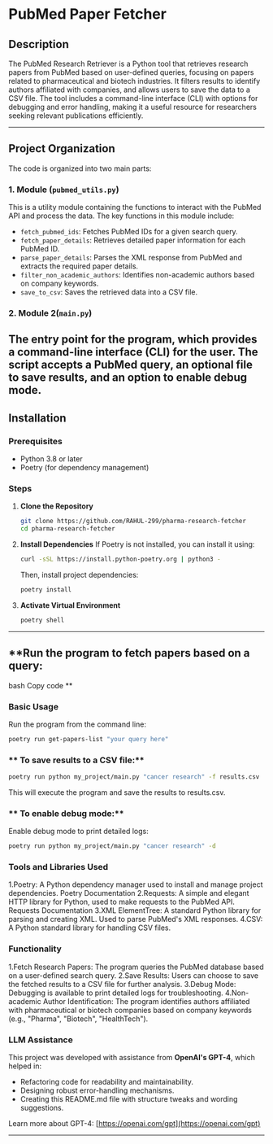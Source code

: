 # **PubMed Paper Fetcher**

## **Description**
The PubMed Research Retriever is a Python tool that retrieves research papers from PubMed based on user-defined queries, focusing on papers related to pharmaceutical and biotech industries. It filters results to identify authors affiliated with companies, and allows users to save the data to a CSV file. The tool includes a command-line interface (CLI) with options for debugging and error handling, making it a useful resource for researchers seeking relevant publications efficiently.

---

## **Project Organization**
The code is organized into two main parts:
### **1. Module (`pubmed_utils.py`)**
This is a utility module containing the functions to interact with the PubMed API and process the data. The key functions in this module include:
   - `fetch_pubmed_ids`: Fetches PubMed IDs for a given search query.
   - `fetch_paper_details`: Retrieves detailed paper information for each PubMed ID.
   - `parse_paper_details`: Parses the XML response from PubMed and extracts the required paper details.
   - `filter_non_academic_authors`: Identifies non-academic authors based on company keywords.
   - `save_to_csv`: Saves the retrieved data into a CSV file.


### **2. Module 2(`main.py`)**
The entry point for the program, which provides a command-line interface (CLI) for the user. The script accepts a PubMed query, an optional file to save results, and an option to enable debug mode.
---

## **Installation**

### **Prerequisites**
- Python 3.8 or later
- Poetry (for dependency management)

### **Steps**
1. **Clone the Repository**
   ```bash
   git clone https://github.com/RAHUL-299/pharma-research-fetcher
   cd pharma-research-fetcher
   ```

2. **Install Dependencies**
   If Poetry is not installed, you can install it using:
   ```bash
   curl -sSL https://install.python-poetry.org | python3 -
   ```
   Then, install project dependencies:
   ```bash
   poetry install
   ```

3. **Activate Virtual Environment**
   ```bash
   poetry shell
   ```

---

## **Run the program to fetch papers based on a query:
bash
Copy code
**

### **Basic Usage**
Run the program from the command line:
```bash
poetry run get-papers-list "your query here"
```

### ** To save results to a CSV file:**
```bash
poetry run python my_project/main.py "cancer research" -f results.csv
```
This will execute the program and save the results to results.csv.
### ** To enable debug mode:**
Enable debug mode to print detailed logs:
```bash
poetry run python my_project/main.py "cancer research" -d
```
### **Tools and Libraries Used**
1.Poetry: A Python dependency manager used to install and manage project dependencies. Poetry Documentation
2.Requests: A simple and elegant HTTP library for Python, used to make requests to the PubMed API. Requests Documentation
3.XML ElementTree: A standard Python library for parsing and creating XML. Used to parse PubMed's XML responses.
4.CSV: A Python standard library for handling CSV files.

### **Functionality**
1.Fetch Research Papers: The program queries the PubMed database based on a user-defined search query.
2.Save Results: Users can choose to save the fetched results to a CSV file for further analysis.
3.Debug Mode: Debugging is available to print detailed logs for troubleshooting.
4.Non-academic Author Identification: The program identifies authors affiliated with pharmaceutical or biotech companies based on company keywords (e.g., "Pharma", "Biotech", "HealthTech").


### **LLM Assistance**
This project was developed with assistance from **OpenAI's GPT-4**, which helped in:
- Refactoring code for readability and maintainability.
- Designing robust error-handling mechanisms.
- Creating this README.md file with structure tweaks and wording suggestions.

Learn more about GPT-4: [https://openai.com/gpt](https://openai.com/gpt)

---

